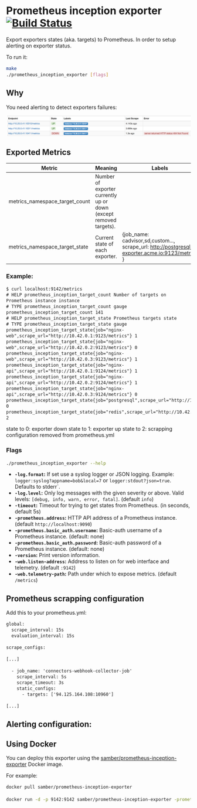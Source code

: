 # Prometheus inception exporter [![Build Status](https://travis-ci.org/samber/prometheus_inception_exporter.svg)][travis]

Export exporters states (aka. targets) to Prometheus. In order to setup alerting on exporter status.

To run it:

```bash
make
./prometheus_inception_exporter [flags]
```

## Why

You need alerting to detect exporters failures:

![prometheus console](screenshot.png)

## Exported Metrics

| Metric | Meaning | Labels |
| ------ | ------- | ------ |
| metrics_namespace_target_count | Number of exporter currently up or down (except removed targets). | |
| metrics_namespace_target_state | Current state of each exporter. | {job_name: cadvisor,sd,custom..., scrape_url: http://postgresql-exporter.acme.io:9123/metrics } |

### Example:

```
$ curl localhost:9142/metrics
# HELP prometheus_inception_target_count Number of targets on Prometheus instance instance
# TYPE prometheus_inception_target_count gauge
prometheus_inception_target_count 141
# HELP prometheus_inception_target_state Prometheus targets state
# TYPE prometheus_inception_target_state gauge
prometheus_inception_target_state{job="nginx-web",scrape_url="http://10.42.0.1:9123/metrics"} 1
prometheus_inception_target_state{job="nginx-web",scrape_url="http://10.42.0.2:9123/metrics"} 0
prometheus_inception_target_state{job="nginx-web",scrape_url="http://10.42.0.3:9123/metrics"} 1
prometheus_inception_target_state{job="nginx-api",scrape_url="http://10.42.0.1:9124/metrics"} 1
prometheus_inception_target_state{job="nginx-api",scrape_url="http://10.42.0.2:9124/metrics"} 1
prometheus_inception_target_state{job="nginx-api",scrape_url="http://10.42.0.3:9124/metrics"} 0
prometheus_inception_target_state{job="postgresql",scrape_url="http://10.42.0.2:9125/metrics"} 0
prometheus_inception_target_state{job="redis",scrape_url="http://10.42.0.2:9126/metrics"} 2
```

state to 0: exporter down
state to 1: exporter up
state to 2: scrapping configuration removed from prometheus.yml

### Flags

```bash
./prometheus_inception_exporter --help
```

* __`-log.format`:__ If set use a syslog logger or JSON logging. Example: `logger:syslog?appname=bob&local=7` or `logger:stdout?json=true`. Defaults to stderr`.
* __`-log.level`:__ Only log messages with the given severity or above. Valid levels: `[debug, info, warn, error, fatal]`. (default `info`)
* __`-timeout`:__ Timeout for trying to get states from Prometheus. (in seconds, default 5s)
* __`-prometheus.address`:__ HTTP API address of a Prometheus instance. (default `http://localhost:9090`)
* __`-prometheus.basic_auth.username`:__ Basic-auth username of a Prometheus instance. (default: none)
* __`-prometheus.basic_auth.password`:__ Basic-auth password of a Prometheus instance. (default: none)
* __`-version`:__ Print version information.
* __`-web.listen-address`:__ Address to listen on for web interface and telemetry. (default `:9142`)
* __`-web.telemetry-path`:__ Path under which to expose metrics. (default `/metrics`)

## Prometheus scrapping configuration

Add this to your prometheus.yml:

```
global:
  scrape_interval: 15s
  evaluation_interval: 15s

scrape_configs:

[...]

  - job_name: 'connectors-webhook-collector-job'
    scrape_interval: 5s
    scrape_timeout: 3s
    static_configs:
      - targets: ['94.125.164.108:10960']

[...]

```

## Alerting configuration:



## Using Docker

You can deploy this exporter using the [samber/prometheus-inception-exporter](https://registry.hub.docker.com/u/samber/prometheus-inception-exporter/) Docker image.

For example:

```bash
docker pull samber/prometheus-inception-exporter

docker run -d -p 9142:9142 samber/prometheus-inception-exporter -prometheus.addr=http://prometheus.acme.io:9090 -prometheus.basic_auth.username=foo -prometheus.basic_auth.username=bar
```


[hub]: https://hub.docker.com/r/samber/prometheus-inception-exporter
[travis]: https://travis-ci.org/samber/prometheus-inception-exporter
